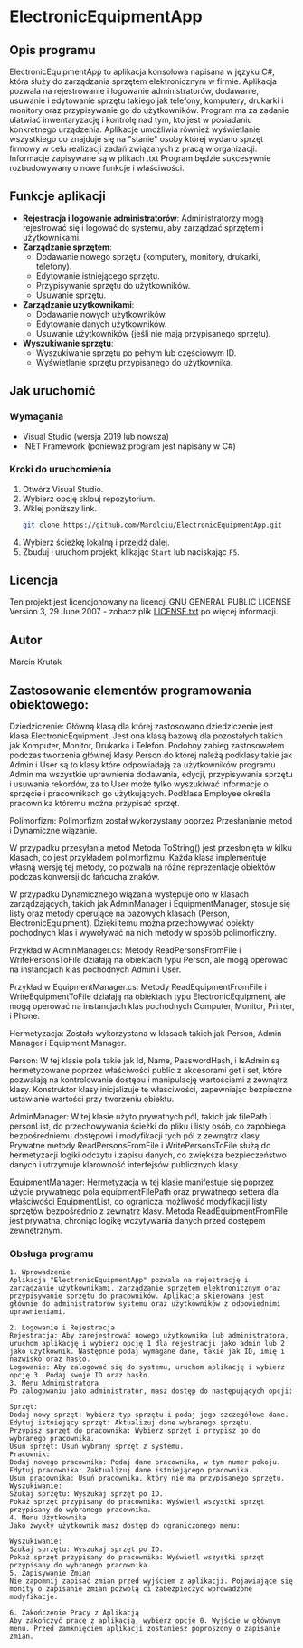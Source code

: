 # ElectronicEquipmentApp

## Opis programu
ElectronicEquipmentApp to aplikacja konsolowa napisana w języku C#, która służy do zarządzania sprzętem elektronicznym w firmie. Aplikacja pozwala na rejestrowanie i logowanie administratorów, dodawanie, usuwanie i edytowanie sprzętu takiego jak telefony, komputery, drukarki i monitory oraz przypisywanie go do użytkowników. Program ma za zadanie ułatwiać inwentaryzację i kontrolę nad tym, kto jest w posiadaniu konkretnego urządzenia. Aplikacje umożliwia również wyświetlanie wszystkiego co znajduje się na "stanie" osoby której wydano sprzęt firmowy w celu realizacji zadań związanych z pracą w organizacji. Informacje zapisywane są w plikach .txt Program będzie sukcesywnie rozbudowywany o nowe funkcje i właściwości.

## Funkcje aplikacji
- **Rejestracja i logowanie administratorów**: Administratorzy mogą rejestrować się i logować do systemu, aby zarządzać sprzętem i użytkownikami.
- **Zarządzanie sprzętem**:
  - Dodawanie nowego sprzętu (komputery, monitory, drukarki, telefony).
  - Edytowanie istniejącego sprzętu.
  - Przypisywanie sprzętu do użytkowników.
  - Usuwanie sprzętu.
- **Zarządzanie użytkownikami**:
  - Dodawanie nowych użytkowników.
  - Edytowanie danych użytkowników.
  - Usuwanie użytkowników (jeśli nie mają przypisanego sprzętu).
- **Wyszukiwanie sprzętu**:
  - Wyszukiwanie sprzętu po pełnym lub częściowym ID.
  - Wyświetlanie sprzętu przypisanego do użytkownika.

## Jak uruchomić

### Wymagania
- Visual Studio (wersja 2019 lub nowsza)
- .NET Framework (ponieważ program jest napisany w C#)

### Kroki do uruchomienia
1. Otwórz Visual Studio.
2. Wybierz opcję sklouj repozytorium.
3. Wklej poniższy link.
    ```sh
    git clone https://github.com/Marolciu/ElectronicEquipmentApp.git
    ```
4. Wybierz ścieżkę lokalną i przejdź dalej.
5. Zbuduj i uruchom projekt, klikając `Start` lub naciskając `F5`.

## Licencja
Ten projekt jest licencjonowany na licencji GNU GENERAL PUBLIC LICENSE Version 3, 29 June 2007 - zobacz plik [LICENSE.txt](LICENSE.txt) po więcej informacji.

## Autor
Marcin Krutak

## Zastosowanie elementów programowania obiektowego:
Dziedziczenie: Główną klasą dla której zastosowano dziedziczenie jest klasa ElectronicEquipment. Jest ona klasą bazową dla pozostałych takich jak Komputer, Monitor, Drukarka i Telefon. Podobny zabieg zastosowałem podczas tworzenia głównej klasy Person do której należą podklasy takie jak Admin i User są to klasy które odpowiadają za użytkowników programu Admin ma wszystkie uprawnienia dodawania, edycji, przypisywania sprzętu i usuwania rekordów, za to User może tylko wyszukiwać informacje o sprzęcie i pracownikach go użytkujących. Podklasa Employee określa pracownika któremu można przypisać sprzęt.

Polimorfizm: Polimorfizm został wykorzystany poprzez Przesłanianie metod i Dynamiczne wiązanie.

W przypadku przesyłania metod Metoda ToString() jest przesłonięta w kilku klasach, co jest przykładem polimorfizmu. Każda klasa implementuje własną wersję tej metody, co pozwala na różne reprezentacje obiektów podczas konwersji do łańcucha znaków.

W przypadku Dynamicznego wiązania występuje ono w klasach zarządzających, takich jak AdminManager i EquipmentManager, stosuje się listy oraz metody operujące na bazowych klasach (Person, ElectronicEquipment). Dzięki temu można przechowywać obiekty pochodnych klas i wywoływać na nich metody w sposób polimorficzny.

Przykład w AdminManager.cs:
Metody ReadPersonsFromFile i WritePersonsToFile działają na obiektach typu Person, ale mogą operować na instancjach klas pochodnych Admin i User.

Przykład w EquipmentManager.cs:
Metody ReadEquipmentFromFile i WriteEquipmentToFile działają na obiektach typu ElectronicEquipment, ale mogą operować na instancjach klas pochodnych Computer, Monitor, Printer, i Phone.

Hermetyzacja: Została wykorzystana w klasach takich jak Person, Admin Manager i Equipment Manager.

Person: W tej klasie pola takie jak Id, Name, PasswordHash, i IsAdmin są hermetyzowane poprzez właściwości public z akcesorami get i set, które pozwalają na kontrolowanie dostępu i manipulację wartościami z zewnątrz klasy. Konstruktor klasy inicjalizuje te właściwości, zapewniając bezpieczne ustawianie wartości przy tworzeniu obiektu.

AdminManager: W tej klasie użyto prywatnych pól, takich jak filePath i personList, do przechowywania ścieżki do pliku i listy osób, co zapobiega bezpośredniemu dostępowi i modyfikacji tych pól z zewnątrz klasy. Prywatne metody ReadPersonsFromFile i WritePersonsToFile służą do hermetyzacji logiki odczytu i zapisu danych, co zwiększa bezpieczeństwo danych i utrzymuje klarowność interfejsów publicznych klasy.

EquipmentManager: Hermetyzacja w tej klasie manifestuje się poprzez użycie prywatnego pola equipmentFilePath oraz prywatnego settera dla właściwości EquipmentList, co ogranicza możliwość modyfikacji listy sprzętów bezpośrednio z zewnątrz klasy. Metoda ReadEquipmentFromFile jest prywatna, chroniąc logikę wczytywania danych przed dostępem zewnętrznym.

### Obsługa programu
```plaintext
1. Wprowadzenie
Aplikacja "ElectronicEquipmentApp" pozwala na rejestrację i zarządzanie użytkownikami, zarządzanie sprzętem elektronicznym oraz przypisywanie sprzętu do pracowników. Aplikacja skierowana jest głównie do administratorów systemu oraz użytkowników z odpowiednimi uprawnieniami.

2. Logowanie i Rejestracja
Rejestracja: Aby zarejestrować nowego użytkownika lub administratora, uruchom aplikację i wybierz opcję 1 dla rejestracji jako admin lub 2 jako użytkownik. Następnie podaj wymagane dane, takie jak ID, imię i nazwisko oraz hasło.
Logowanie: Aby zalogować się do systemu, uruchom aplikację i wybierz opcję 3. Podaj swoje ID oraz hasło.
3. Menu Administratora
Po zalogowaniu jako administrator, masz dostęp do następujących opcji:

Sprzęt:
Dodaj nowy sprzęt: Wybierz typ sprzętu i podaj jego szczegółowe dane.
Edytuj istniejący sprzęt: Aktualizuj dane wybranego sprzętu.
Przypisz sprzęt do pracownika: Wybierz sprzęt i przypisz go do wybranego pracownika.
Usuń sprzęt: Usuń wybrany sprzęt z systemu.
Pracownik:
Dodaj nowego pracownika: Podaj dane pracownika, w tym numer pokoju.
Edytuj pracownika: Zaktualizuj dane istniejącego pracownika.
Usuń pracownika: Usuń pracownika, który nie ma przypisanego sprzętu.
Wyszukiwanie:
Szukaj sprzętu: Wyszukaj sprzęt po ID.
Pokaż sprzęt przypisany do pracownika: Wyświetl wszystki sprzęt przypisany do wybranego pracownika.
4. Menu Użytkownika
Jako zwykły użytkownik masz dostęp do ograniczonego menu:

Wyszukiwanie:
Szukaj sprzętu: Wyszukaj sprzęt po ID.
Pokaż sprzęt przypisany do pracownika: Wyświetl wszystki sprzęt przypisany do wybranego pracownika.
5. Zapisywanie Zmian
Nie zapomnij zapisać zmian przed wyjściem z aplikacji. Pojawiające się monity o zapisanie zmian pozwolą ci zabezpieczyć wprowadzone modyfikacje.

6. Zakończenie Pracy z Aplikacją
Aby zakończyć pracę z aplikacją, wybierz opcję 0. Wyjście w głównym menu. Przed zamknięciem aplikacji zostaniesz poproszony o zapisanie zmian.